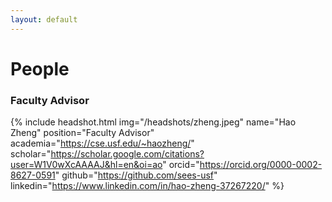 ```yaml
---
layout: default
---
```

# People
### Faculty Advisor
{% include headshot.html img="/headshots/zheng.jpeg" name="Hao Zheng" position="Faculty Advisor" academia="https://cse.usf.edu/~haozheng/" scholar="https://scholar.google.com/citations?user=W1V0wXcAAAAJ&hl=en&oi=ao" orcid="https://orcid.org/0000-0002-8627-0591" github="https://github.com/sees-usf" linkedin="https://www.linkedin.com/in/hao-zheng-37267220/" %}